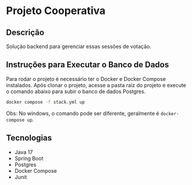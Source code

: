 # Projeto Cooperativa

## Descrição

Solução backend para gerenciar essas sessões de votação.

## Instruções para Executar o Banco de Dados

Para rodar o projeto é necessário ter o Docker e Docker Compose instalados. Após clonar o projeto, acesse a pasta raiz
do projeto e execute o comando abaixo para subir o banco de dados Postgres.

```bash
docker compose -f stack.yml up
```
Obs: No windows, o comando pode ser diferente, geralmente é `docker-compose up`.

## Tecnologias

- Java 17
- Spring Boot
- Postgres
- Docker Compose
- Junit